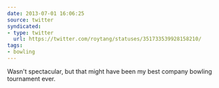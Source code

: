 ```yaml
---
date: 2013-07-01 16:06:25
source: twitter
syndicated:
- type: twitter
  url: https://twitter.com/roytang/statuses/351733539928158210/
tags:
- bowling
---
```


Wasn't spectacular, but that might have been my best company bowling tournament ever.